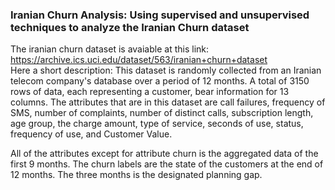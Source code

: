 ### Iranian Churn Analysis: Using supervised and unsupervised techniques to analyze the Iranian Churn dataset

The iranian churn dataset is avaiable at this link: https://archive.ics.uci.edu/dataset/563/iranian+churn+dataset \
Here a short description:
This dataset is randomly collected from an Iranian telecom company's database over a period of 12 months. A total of 3150 rows of data, each representing a customer, bear information for 13 columns. The attributes that are in this dataset
are call failures, frequency of SMS, number of complaints, number of distinct calls, subscription length, age group, the charge amount, type of service, seconds of use, status, frequency of use, and Customer Value.

All of the attributes except for attribute churn is the aggregated data of the first 9 months. The churn labels are the state of the customers at the end of 12 months. The three months is the designated planning gap.
